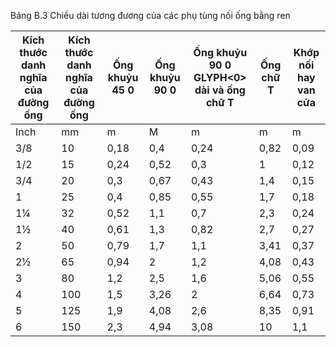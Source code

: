 Bảng B.3 Chiều dài tương đương của các phụ tùng nối ống bằng ren

| Kích thước danh nghĩa của đường ống   | Kích thước danh nghĩa của đường ống   | Ống khuỷu 45 0   | Ống khuỷu 90 0   | Ống khuỷu 90 0 GLYPH<0> dài và ống chữ T   | Ống chữ T   | Khớp nối hay van cửa   |
|---------------------------------------|---------------------------------------|------------------|------------------|--------------------------------------------|-------------|------------------------|
| Inch                                  | mm                                    | m                | M                | m                                          | m           | m                      |
| 3/8                                   | 10                                    | 0,18             | 0,4              | 0,24                                       | 0,82        | 0,09                   |
| 1/2                                   | 15                                    | 0,24             | 0,52             | 0,3                                        | 1           | 0,12                   |
| 3/4                                   | 20                                    | 0,3              | 0,67             | 0,43                                       | 1,4         | 0,15                   |
| 1                                     | 25                                    | 0,4              | 0,85             | 0,55                                       | 1,7         | 0,18                   |
| 1¼                                    | 32                                    | 0,52             | 1,1              | 0,7                                        | 2,3         | 0,24                   |
| 1½                                    | 40                                    | 0,61             | 1,3              | 0,82                                       | 2,7         | 0,27                   |
| 2                                     | 50                                    | 0,79             | 1,7              | 1,1                                        | 3,41        | 0,37                   |
| 2½                                    | 65                                    | 0,94             | 2                | 1,2                                        | 4,08        | 0,43                   |
| 3                                     | 80                                    | 1,2              | 2,5              | 1,6                                        | 5,06        | 0,55                   |
| 4                                     | 100                                   | 1,5              | 3,26             | 2                                          | 6,64        | 0,73                   |
| 5                                     | 125                                   | 1,9              | 4,08             | 2,6                                        | 8,35        | 0,91                   |
| 6                                     | 150                                   | 2,3              | 4,94             | 3,08                                       | 10          | 1,1                    |
